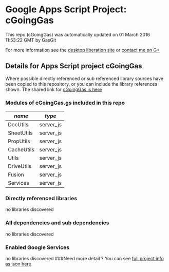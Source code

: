 # Google Apps Script Project: cGoingGas
This repo (cGoingGas) was automatically updated on 01 March 2016 11:53:22 GMT by GasGit

For more information see the [desktop liberation site](http://ramblings.mcpher.com/Home/excelquirks/drivesdk/gettinggithubready "desktop liberation") or [contact me on G+](https://plus.google.com/+BruceMcpherson "Bruce McPherson - GDE")
## Details for Apps Script project cGoingGas
Where possible directly referenced or sub referenced library sources have been copied to this repository, or you can include the library references shown. 
The shared link for [cGoingGas is here](https://script.google.com/d/1MwAmfOkZHWjxkruCnxFwbiD8f53cgwM316Fg3V_94beCa82RFJqsGz2Q/edit?usp=sharing "open in the GAS IDE")

### Modules of cGoingGas.gs included in this repo
*name*|*type*
--- | --- 
DocUtils| server_js
SheetUtils| server_js
PropUtils| server_js
CacheUtils| server_js
Utils| server_js
DriveUtils| server_js
Fusion| server_js
Services| server_js
### Directly referenced libraries
no libraries discovered
### All dependencies and sub dependencies
no libraries discovered
### Enabled Google Services
no libraries discovered
###Need more detail ?
You can see [full project info as json here](info.json)
